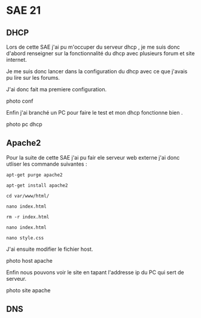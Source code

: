 
#  SAE 21

## DHCP


Lors de cette SAE j'ai pu m'occuper du serveur dhcp , je me suis donc d'abord renseigner sur la fonctionnalité du dhcp avec plusieurs forum et site internet.

Je me suis donc lancer dans la configuration du dhcp avec ce que j'avais pu lire sur les forums.

J'ai donc fait ma premiere configuration.

photo conf

Enfin j'ai branché un PC pour faire le test et mon dhcp fonctionne bien .

photo pc dhcp 



## Apache2

Pour la suite de cette SAE j'ai pu fair ele serveur web externe
j'ai donc utliser les commande suivantes : 

    apt-get purge apache2

    apt-get install apache2

    cd var/www/html/

    nano index.html 

    rm -r index.html 

    nano index.html

    nano style.css

J'ai ensuite modifier le fichier host.

photo host apache

Enfin nous pouvons voir le site en tapant l'addresse ip du PC qui sert de serveur.

photo site apache


## DNS 
